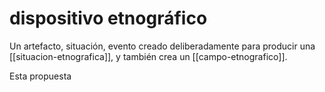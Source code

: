 # dispositivo etnográfico
Un artefacto, situación, evento creado deliberadamente para producir una [[situacion-etnografica]], y también crea un [[campo-etnografico]].

Esta propuesta
